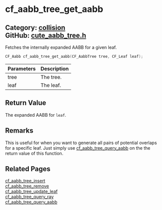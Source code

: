[](../header.md ':include')

# cf_aabb_tree_get_aabb

Category: [collision](/api_reference?id=collision)  
GitHub: [cute_aabb_tree.h](https://github.com/RandyGaul/cute_framework/blob/master/include/cute_aabb_tree.h)  
---

Fetches the internally expanded AABB for a given leaf.

```cpp
CF_Aabb cf_aabb_tree_get_aabb(CF_AabbTree tree, CF_Leaf leaf);
```

Parameters | Description
--- | ---
tree | The tree.
leaf | The leaf.

## Return Value

The expanded AABB for `leaf`.

## Remarks

This is useful for when you want to generate all pairs of potential overlaps for a specific leaf. Just simply use [cf_aabb_tree_query_aabb](/collision/cf_aabb_tree_query_aabb.md)
  on the the return value of this function.

## Related Pages

[cf_aabb_tree_insert](/collision/cf_aabb_tree_insert.md)  
[cf_aabb_tree_remove](/collision/cf_aabb_tree_remove.md)  
[cf_aabb_tree_update_leaf](/collision/cf_aabb_tree_update_leaf.md)  
[cf_aabb_tree_query_ray](/collision/cf_aabb_tree_query_ray.md)  
[cf_aabb_tree_query_aabb](/collision/cf_aabb_tree_query_aabb.md)  
